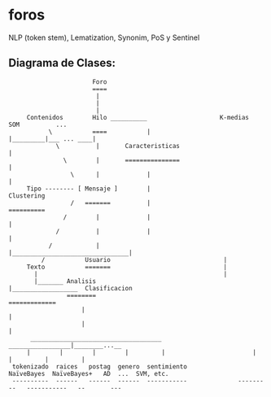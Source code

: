 # foros
NLP (token stem), Lematization, Synonim, PoS y Sentinel
## Diagrama de Clases:
          
                           Foro
                           ====
                            |
                            |
                            |
         Contenidos        Hilo __________                    K-medias    SOM          ... 
               \           ====           |                      |_________|___ ... ____|
                 \          |       Caracteristicas                        |                
                   \        |       ===============                        |
                     \      |             |                                |                  
         Tipo -------- [ Mensaje ]        |                            Clustering
                     /   =======          |                            ==========
                   /        |             |                                |
                 /          |             |                                |
               /            |             |________________________________|
             /           Usuario                               |
         Texto           =======                               |
           |                                                   | 
           |_______ Analisis                                   |__________________  Clasificacion
                    ========                                                        =============
                        |                                                                |
                        |                                                                | 
          ____________________________________                          _________________|________...__
         |        |        |        |         |                        |           |         |         |
     tokenizado  raices   postag  genero  sentimiento              NaïveBayes  NaïveBayes+   AD  ...  SVM, etc.
     ----------  ------   ------  ------  -----------              ---------   -----------   --       ---